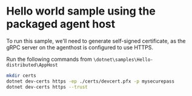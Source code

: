 # Hello world sample using the packaged agent host

To run this sample, we'll need to generate self-signed certificate, as the gRPC server on the agenthost is configured to use HTTPS.

Run the following commands from `\dotnet\samples\Hello-distributed\AppHost`

```bash
mkdir certs
dotnet dev-certs https -ep ./certs/devcert.pfx -p mysecurepass
dotnet dev-certs https --trust
```